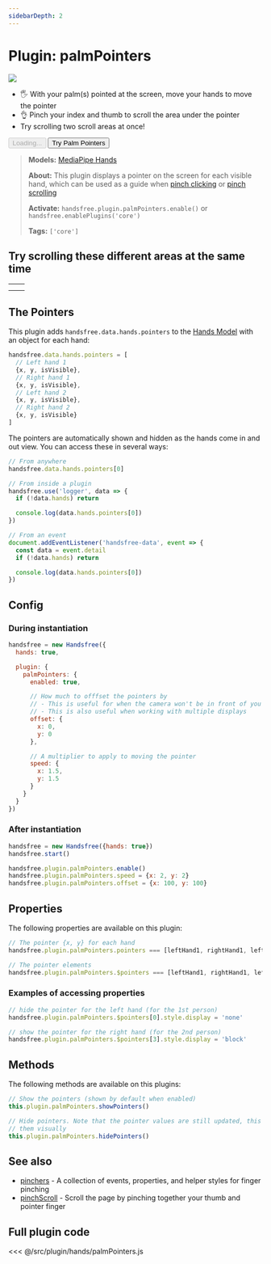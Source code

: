 ```yaml
---
sidebarDepth: 2
---
```

# Plugin: palmPointers

<Window>
  <div class="row">
    <div class="col-6"><img src="https://media3.giphy.com/media/r3Z89IFJfndPwJcItT/giphy.gif"></div>
    <div class="col-6">
      <ul>
        <li>🖐 With your palm(s) pointed at the screen, move your hands to move the pointer</li>
        <li>👌 Pinch your index and thumb to scroll the area under the pointer</li>
        <li>Try scrolling two scroll areas at once!</li>
      </ul>
      <HandsfreeToggle class="full-width handsfree-hide-when-started-without-hands" text-off="Try Palm Pointers" text-on="Stop Palm Pointers" :opts="demoOpts" />
      <button class="handsfree-show-when-started-without-hands handsfree-show-when-loading" disabled><Fa-Spinner spin /> Loading...</button>
      <button class="handsfree-show-when-started-without-hands handsfree-hide-when-loading" @click="startDemo"><Fa-Video /> Try Palm Pointers</button>
    </div>
  </div>
</Window>

> **Models:** [MediaPipe Hands](/ref/model/hands/)
>
> **About:** This plugin displays a pointer on the screen for each visible hand, which can be used as a guide when [pinch clicking](/ref/plugin/pinchClick/) or [pinch scrolling](/ref/plugin/pinchScroll/)
>
> **Activate:** `handsfree.plugin.palmPointers.enable()` or `handsfree.enablePlugins('core')`
>
> **Tags:** `['core']`

## Try scrolling these different areas at the same time
<table class="multi-hand-scrollers">
  <tr>
    <td><div><div></div></div></td>
    <td><div><div></div></div></td>
  </tr>
  <tr>
    <td><div><div></div></div></td>
    <td><div><div></div></div></td>
  </tr>
</table>

## The Pointers

This plugin adds `handsfree.data.hands.pointers` to the [Hands Model](/ref/model/hands/) with an object for each hand:

```js
handsfree.data.hands.pointers = [
  // Left hand 1
  {x, y, isVisible},
  // Right hand 1
  {x, y, isVisible},
  // Left hand 2
  {x, y, isVisible},
  // Right hand 2
  {x, y, isVisible}
]
```

The pointers are automatically shown and hidden as the hands come in and out view. You can access these in several ways:

```js
// From anywhere
handsfree.data.hands.pointers[0]

// From inside a plugin
handsfree.use('logger', data => {
  if (!data.hands) return

  console.log(data.hands.pointers[0])
})

// From an event
document.addEventListener('handsfree-data', event => {
  const data = event.detail
  if (!data.hands) return

  console.log(data.hands.pointers[0])
})
```

## Config

### During instantiation

```js
handsfree = new Handsfree({
  hands: true,

  plugin: {
    palmPointers: {
      enabled: true,

      // How much to offfset the pointers by
      // - This is useful for when the camera won't be in front of you
      // - This is also useful when working with multiple displays
      offset: {
        x: 0,
        y: 0
      },

      // A multiplier to apply to moving the pointer
      speed: {
        x: 1.5,
        y: 1.5
      }
    }
  }
})
```

### After instantiation

```js
handsfree = new Handsfree({hands: true})
handsfree.start()

handsfree.plugin.palmPointers.enable()
handsfree.plugin.palmPointers.speed = {x: 2, y: 2}
handsfree.plugin.palmPointers.offset = {x: 100, y: 100}
```

## Properties

The following properties are available on this plugin:

```js
// The pointer {x, y} for each hand
handsfree.plugin.palmPointers.pointers === [leftHand1, rightHand1, leftHand2, rightHand2]

// The pointer elements
handsfree.plugin.palmPointers.$pointers === [leftHand1, rightHand1, leftHand2, rightHand2]
```

### Examples of accessing properties

```js
// hide the pointer for the left hand (for the 1st person)
handsfree.plugin.palmPointers.$pointers[0].style.display = 'none'

// show the pointer for the right hand (for the 2nd person)
handsfree.plugin.palmPointers.$pointers[3].style.display = 'block'
```

## Methods

The following methods are available on this plugins:

```js
// Show the pointers (shown by default when enabled)
this.plugin.palmPointers.showPointers()

// Hide pointers. Note that the pointer values are still updated, this simply hides
// them visually
this.plugin.palmPointers.hidePointers()
```

## See also

- [pinchers](/ref/plugin/pinchers/) - A collection of events, properties, and helper styles for finger pinching
- [pinchScroll](/ref/plugin/pinchScroll/) - Scroll the page by pinching together your thumb and pointer finger




## Full plugin code

<<< @/src/plugin/hands/palmPointers.js


<!-- Code -->
<script>
export default {
  data () {
    return {
      demoOpts: {
        autostart: true,
        
        weboji: false,
        hands: true,
        facemesh: false,
        pose: false,
        holistic: false,
        handpose: false,

        plugin: {
          palmPointers: {enabled: true},
          pinchScroll: {enabled: true}
        }
      }
    }
  },

  methods: {
    /**
     * Start the page with our preset options
     */
    startDemo () {
      this.$root.handsfree.update(this.demoOpts)
    }
  }
}
</script>
